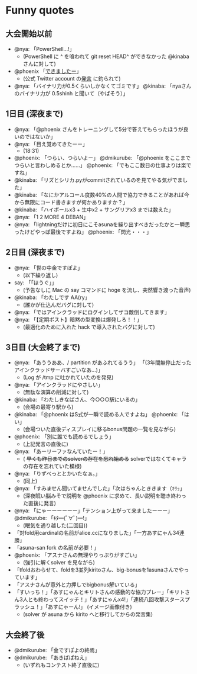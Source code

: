 Funny quotes
============

大会開始以前
------------
- @nya: 「PowerShell...!」
    - (PowerShell に ^ を喰われて git reset HEAD^ ができなかった @kinaba さんに対して)
- @phoenix 「[できましたー](https://twitter.com/phoenixstarhiro/status/364772371170750464/photo/1)」
    - (公式 Twitter account の[発言](https://twitter.com/ICFPContest2013/status/363416341778145282) に釣られて)
- @nya: 「バイナリ力が0.5くらいしかなくてゴミです」 @kinaba: 「nyaさんのバイナリ力が 0.5shinh と聞いて（やばそう）」

1日目 (深夜まで)
-----------------
- @nya: 「@phoenix さんをトレーニングして5分で答えてもらったほうが良いのではないか」
- @nya: 「目え覚めてきたーー」
    - (18:31)
- @phoenix: 「つらい、つらいよー」 @dmikurube: 「@phoenix をここまでつらいと言わしめるとか……」 @phoenix: 「でもここ数日の仕事よりは楽ですね」
- @kinaba: 「リズとシリカ.pyがcommitされているのを見てやる気がでました」
- @kinaba: 「なにかアルコール度数40%の人間で協力できることがあれば今から無限にコード書きますが何かありますか？」
- @kinaba: 「ハイボールx3 + 生中x2 + サングリアx3 までは数えた」
- @nya: 「1 2 MORE 4 DEBAN」
- @nya: 「lightningだけに初日にこそasunaを繰り出すべきだったかと一瞬思ったけどやっぱ最後ですよね」 @phoenix: 「閃光・・・」

2日目 (深夜まで)
-----------------
- @nya: 「世の中金ですぽよ」
    - (以下繰り返し)
- say: 「「ほうぐ」」
    - (予告なしに Mac の say コマンドに hoge を流し、突然響き渡った音声)
- @kinaba: 「わたしです AA(ry」
    - (誰かが仕込んだバグに対して)
- @nya: 「ではアインクラッドにログインしてザコ敵倒してきます」
- @nya: 「【定期ポスト】暗黙の型変換は爆発しろ！！」
    - (最適化のために入れた hack で導入されたバグに対して)

3日目 (大会終了まで)
--------------------
- @nya: 「あううああ、/ partition があふれてるうう」 「(3年間無停止だったアインクラッドサーバすごいなあ...)」
    - (Log が /tmp に吐かれていたのを発見)
- @nya: 「アインクラッドにやさしい」
    - (無駄な演算の削減に対して)
- @kinaba: 「わたしきなばさん、今○○○駅にいるの」
    - (会場の最寄り駅から)
- @kinaba: 「@phoenix はS式が一瞬で読める人ですよね」 @phoenix: 「はい」
    - (会場ついた直後ディスプレイに移るbonus問題の一覧を見ながら)
- @phoenix: 「別に誰でも読めるでしょう」
    - (上記発言の直後に)
- @nya: 「あーリーファなんていたー！」
    - ( ~~早くも昨日までのsolverの存在を忘れ始める~~ solverではなくてキャラの存在を忘れていた模様)
- @nya: 「りずべっととかいたなぁ。」
    - (同上)
- @nya: 「すみません聞いてませんでした」「次はちゃんとききます（ｷﾘｯ」
    - (深夜眠い脳みそで説明を @phoenix に求めて、長い説明を聴き終わった直後に発言)
- @nya: 「にゃーーーーーー」「テンション上がって来ましたーーー」 @dmikurube: 「ｷﾀ━(ﾟ∀ﾟ)━!」
    - (眠気を通り越した(二回目))
- 「対fold用cardinalの名前がalice.ccになりました」「一方あすにゃん34連勝」
- 「asuna-san fork の名前が必要！」
- @phoenix: 「アスナさんの無理やりっぷりがすごい」
    - (強引に解くsolver を見ながら)
- 「tfoldおわらせて、foldを3並列kiritoさん、big-bonusを1asunaさんでやっています」
- 「アスナさんが意外と力押しでbigbonus解いている」
- 「すいっち！」「あすにゃんとキリトさんの感動的な協力プレー」「キリトさん3人とも終わってスイッチ！」「あすにゃんx4!」「連続八回攻撃スタースプラッシュ！」「あすにゃーん!」 (イメージ画像付き)
    - (solver が asuna から kirito へと移行してからの発言集)

大会終了後
----------
- @dmikurube: 「金ですぽよの終焉」
- @dmikurube: 「あきばぱねえ」
    - (いずれもコンテスト終了直後に)
